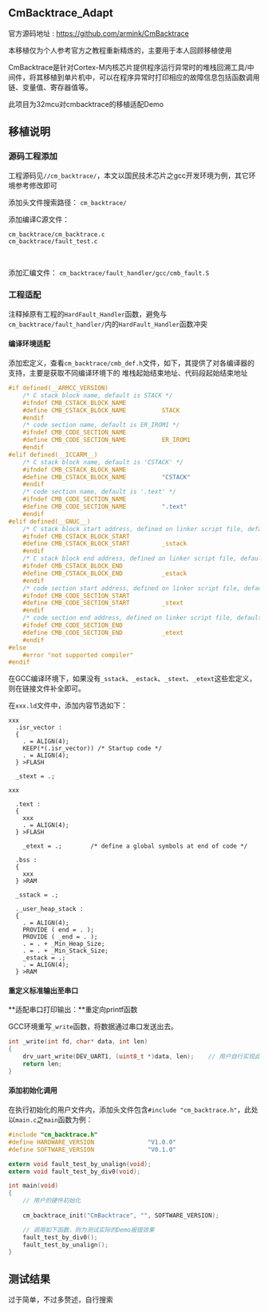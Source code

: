 

## CmBacktrace_Adapt

官方源码地址 : https://github.com/armink/CmBacktrace

本移植仅为个人参考官方之教程重新精炼的，主要用于本人回顾移植使用

CmBacktrace是针对Cortex-M内核芯片提供程序运行异常时的堆栈回溯工具/中间件，将其移植到单片机中，可以在程序异常时打印相应的故障信息包括函数调用链、变量值、寄存器值等。

此项目为32mcu对cmbacktrace的移植适配Demo
<br>

## 移植说明

### 源码工程添加

工程源码见`//cm_backtrace/`，本文以国民技术芯片之gcc开发环境为例，其它环境参考修改即可
<br>

添加头文件搜索路径：
`cm_backtrace/`
<br>

添加编译C源文件：
```
cm_backtrace/cm_backtrace.c
cm_backtrace/fault_test.c
```
<br>


添加汇编文件：
`cm_backtrace/fault_handler/gcc/cmb_fault.S`
<br>


### 工程适配

注释掉原有工程的`HardFault_Handler`函数，避免与`cm_backtrace/fault_handler/`内的`HardFault_Handler`函数冲突

#### 编译环境适配

添加宏定义，查看`cm_backtrace/cmb_def.h`文件，如下，其提供了对各编译器的支持，主要是获取不同编译环境下的 堆栈起始结束地址、代码段起始结束地址
```c
#if defined(__ARMCC_VERSION)
    /* C stack block name, default is STACK */
    #ifndef CMB_CSTACK_BLOCK_NAME
    #define CMB_CSTACK_BLOCK_NAME          STACK
    #endif
    /* code section name, default is ER_IROM1 */
    #ifndef CMB_CODE_SECTION_NAME
    #define CMB_CODE_SECTION_NAME          ER_IROM1
    #endif
#elif defined(__ICCARM__)
    /* C stack block name, default is 'CSTACK' */
    #ifndef CMB_CSTACK_BLOCK_NAME
    #define CMB_CSTACK_BLOCK_NAME          "CSTACK"
    #endif
    /* code section name, default is '.text' */
    #ifndef CMB_CODE_SECTION_NAME
    #define CMB_CODE_SECTION_NAME          ".text"
    #endif
#elif defined(__GNUC__)
    /* C stack block start address, defined on linker script file, default is _sstack */
    #ifndef CMB_CSTACK_BLOCK_START
    #define CMB_CSTACK_BLOCK_START         _sstack
    #endif
    /* C stack block end address, defined on linker script file, default is _estack */
    #ifndef CMB_CSTACK_BLOCK_END
    #define CMB_CSTACK_BLOCK_END           _estack
    #endif
    /* code section start address, defined on linker script file, default is _stext */
    #ifndef CMB_CODE_SECTION_START
    #define CMB_CODE_SECTION_START         _stext
    #endif
    /* code section end address, defined on linker script file, default is _etext */
    #ifndef CMB_CODE_SECTION_END
    #define CMB_CODE_SECTION_END           _etext
    #endif
#else
    #error "not supported compiler"
#endif
```
在GCC编译环境下，如果没有`_sstack`、`_estack`、`_stext`、`_etext`这些宏定义，则在链接文件补全即可。

在`xxx.ld`文件中，添加内容节选如下：
```
xxx
  .isr_vector :
  {
    . = ALIGN(4);
    KEEP(*(.isr_vector)) /* Startup code */
    . = ALIGN(4);
  } >FLASH

  _stext = .;
  
xxx

  .text :
  {
    xxx
    . = ALIGN(4);
  } >FLASH

    _etext = .;        /* define a global symbols at end of code */

  .bss :
  {
    xxx
  } >RAM

  _sstack = .;

  ._user_heap_stack :
  {
    . = ALIGN(4);
    PROVIDE ( end = . );
    PROVIDE ( _end = . );
    . = . + _Min_Heap_Size;
    . = . + _Min_Stack_Size;
    _estack = .;
    . = ALIGN(4);
  } >RAM
```

#### 重定义标准输出至串口

**适配串口打印输出：**重定向printf函数

GCC环境重写`_write`函数，将数据通过串口发送出去。
```c
int _write(int fd, char* data, int len)
{
    drv_uart_write(DEV_UART1, (uint8_t *)data, len);    // 用户自行实现此接口
    return len;
}
```

#### 添加初始化调用

在执行初始化的用户文件内，添加头文件包含`#include "cm_backtrace.h"`，此处以`main.c`之`main`函数为例：

```c
#include "cm_backtrace.h"
#define HARDWARE_VERSION               "V1.0.0"
#define SOFTWARE_VERSION               "V0.1.0"

extern void fault_test_by_unalign(void);
extern void fault_test_by_div0(void);

int main(void)
{
    // 用户的硬件初始化
    
    cm_backtrace_init("CmBacktrace", "", SOFTWARE_VERSION);

    // 调用如下函数，则为测试实际的Demo报错效果
    fault_test_by_div0();
    fault_test_by_unalign();
}

```


## 测试结果

过于简单，不过多赘述，自行搜索

